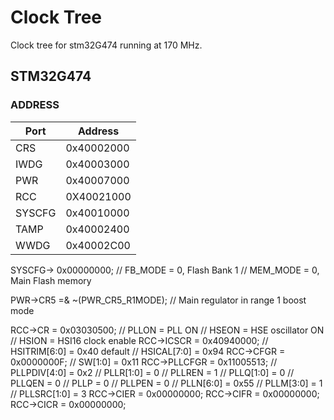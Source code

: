 # Clock Tree
Clock tree for stm32G474 running at 170 MHz.
## STM32G474

### ADDRESS
| Port | Address |
| --- | ----------- |
| CRS | 0x40002000 |
| IWDG | 0x40003000 |
| PWR | 0x40007000 |
| RCC | 0X40021000 |
| SYSCFG | 0x40010000 |
| TAMP | 0x40002400 |
| WWDG | 0x40002C00 |

SYSCFG-> 0x00000000;    // FB_MODE = 0, Flash Bank 1
                        // MEM_MODE = 0, Main Flash memory

PWR->CR5 =& ~(PWR_CR5_R1MODE);  // Main regulator in range 1 boost mode

RCC->CR = 0x03030500;       // PLLON = PLL ON
                            // HSEON = HSE oscillator ON
                            // HSION = HSI16 clock enable
RCC->ICSCR = 0x40940000;    // HSITRIM[6:0] = 0x40 default
                            // HSICAL[7:0] = 0x94
RCC->CFGR = 0x0000000F;     // SW[1:0] = 0x11
RCC->PLLCFGR = 0x11005513;  // PLLPDIV[4:0] = 0x2
                            // PLLR[1:0] = 0
                            // PLLREN = 1
                            // PLLQ[1:0] = 0
                            // PLLQEN = 0
                            // PLLP = 0 
                            // PLLPEN = 0
                            // PLLN[6:0] = 0x55
                            // PLLM[3:0] = 1
                            // PLLSRC[1:0] = 3
RCC->CIER = 0x00000000;
RCC->CIFR = 0x00000000;
RCC->CICR = 0x00000000;
